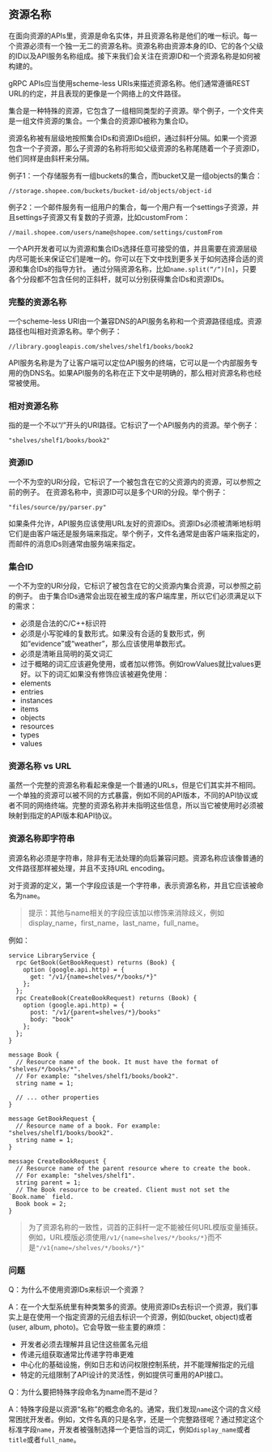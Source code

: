 ## 资源名称
在面向资源的APIs里，资源是命名实体，并且资源名称是他们的唯一标识。每一个资源必须有一个独一无二的资源名称。资源名称由资源本身的ID、它的各个父级的ID以及API服务名称组成。接下来我们会关注在资源ID和一个资源名称是如何被构建的。

gRPC APIs应当使用scheme-less URIs来描述资源名称。他们通常遵循REST URL的约定，并且表现的更像是一个网络上的文件路径。

集合是一种特殊的资源，它包含了一组相同类型的子资源。举个例子，一个文件夹是一组文件资源的集合。一个集合的资源ID被称为集合ID。

资源名称被有层级地按照集合IDs和资源IDs组织，通过斜杆分隔。如果一个资源包含一个子资源，那么子资源的名称将形如父级资源的名称尾随着一个子资源ID，他们同样是由斜杆来分隔。

例子1：一个存储服务有一组buckets的集合，而bucket又是一组objects的集合：
```
//storage.shopee.com/buckets/bucket-id/objects/object-id
```
例子2：一个邮件服务有一组用户的集合，每一个用户有一个settings子资源，并且settings子资源又有复数的子资源，比如customFrom：
```
//mail.shopee.com/users/name@shopee.com/settings/customFrom
```
一个API开发者可以为资源和集合IDs选择任意可接受的值，并且需要在资源层级内尽可能长来保证它们是唯一的。你可以在下文中找到更多关于如何选择合适的资源和集合IDs的指导方针。
通过分隔资源名称，比如`name.split(“/“)[n]`，只要各个分段都不包含任何的正斜杆，就可以分别获得集合IDs和资源IDs。

### 完整的资源名称

一个scheme-less URI由一个兼容DNS的API服务名称和一个资源路径组成。资源路径也叫相对资源名称。举个例子：
```
//library.googleapis.com/shelves/shelf1/books/book2
```
API服务名称是为了让客户端可以定位API服务的终端，它可以是一个内部服务专用的伪DNS名。如果API服务的名称在正下文中是明确的，那么相对资源名称也经常被使用。

### 相对资源名称

指的是一个不以“/”开头的URI路径。它标识了一个API服务内的资源。举个例子：
```
"shelves/shelf1/books/book2"
```

### 资源ID

一个不为空的URI分段，它标识了一个被包含在它的父资源内的资源，可以参照之前的例子。
在资源名称中，资源ID可以是多个URI的分段。举个例子：
```
"files/source/py/parser.py"
```
如果条件允许，API服务应该使用URL友好的资源IDs。资源IDs必须被清晰地标明它们是由客户端还是服务端来指定。举个例子，文件名通常是由客户端来指定的，而邮件的消息IDs则通常由服务端来指定。

### 集合ID

一个不为空的URI分段，它标识了被包含在它的父资源内集合资源，可以参照之前的例子。
由于集合IDs通常会出现在被生成的客户端库里，所以它们必须满足以下的需求：
 *  必须是合法的C/C++标识符
 *  必须是小写驼峰的复数形式。如果没有合适的复数形式，例如“evidence”或“weather”，那么应该使用单数形式。
 *  必须是清晰且简明的英文词汇
 *  过于概略的词汇应该避免使用，或者加以修饰。例如rowValues就比values更好。以下的词汇如果没有修饰应该被避免使用：
 *  elements
 *  entries
 *  instances
 *  items
 *  objects
 *  resources
 *  types
 *  values

### 资源名称 vs URL

虽然一个完整的资源名称看起来像是一个普通的URLs，但是它们其实并不相同。一个单独的资源可以被不同的方式暴露，例如不同的API版本，不同的API协议或者不同的网络终端。完整的资源名称并未指明这些信息，所以当它被使用时必须被映射到指定的API版本和API协议。

### 资源名称即字符串

资源名称必须是字符串，除非有无法处理的向后兼容问题。资源名称应该像普通的文件路径那样被处理，并且不支持URL encoding。

对于资源的定义，第一个字段应该是一个字符串，表示资源名称，并且它应该被命名为`name`。

> 提示：其他与name相关的字段应该加以修饰来消除歧义，例如display_name，first_name，last_name，full_name。

例如：
```
service LibraryService {
  rpc GetBook(GetBookRequest) returns (Book) {
    option (google.api.http) = {
      get: "/v1/{name=shelves/*/books/*}"
    };
  };
  rpc CreateBook(CreateBookRequest) returns (Book) {
    option (google.api.http) = {
      post: "/v1/{parent=shelves/*}/books"
      body: "book"
    };
  };
}

message Book {
  // Resource name of the book. It must have the format of "shelves/*/books/*".
  // For example: "shelves/shelf1/books/book2".
  string name = 1;

  // ... other properties
}

message GetBookRequest {
  // Resource name of a book. For example: "shelves/shelf1/books/book2".
  string name = 1;
}

message CreateBookRequest {
  // Resource name of the parent resource where to create the book.
  // For example: "shelves/shelf1".
  string parent = 1;
  // The Book resource to be created. Client must not set the `Book.name` field.
  Book book = 2;
}
```

> 为了资源名称的一致性，词首的正斜杆一定不能被任何URL模版变量捕获。例如，URL模版必须使用`/v1/{name=shelves/*/books/*}`而不是`"/v1{name=/shelves/*/books/*}"`

### 问题

Q：为什么不使用资源IDs来标识一个资源？

A：在一个大型系统里有种类繁多的资源。使用资源IDs去标识一个资源，我们事实上是在使用一个指定资源的元组去标识一个资源，例如(bucket, object)或者(user, album, photo)。它会导致一些主要的麻烦：

 *  开发者必须去理解并且记住这些匿名元组
 *  传递元组获取通常比传递字符串更难
 *  中心化的基础设施，例如日志和访问权限控制系统，并不能理解指定的元组
 *  特定的元组限制了API设计的灵活性，例如提供可重用的API接口。

Q：为什么要把特殊字段命名为name而不是id？

A：特殊字段是以资源“名称”的概念命名的。通常，我们发现`name`这个词的含义经常困扰开发者。例如，文件名真的只是名字，还是一个完整路径呢？通过预定这个标准字段`name`，开发者被强制选择一个更恰当的词汇，例如`display_name`或者`title`或者`full_name`。
